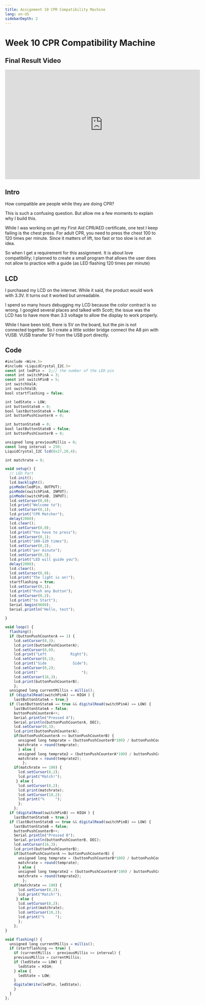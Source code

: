 ```yaml
---
title: Assignment 10 CPR Compatibility Machine 
lang: en-US
sidebarDepth: 2
---
```


# Week 10 CPR Compatibility Machine

## Final Result Video

<iframe src="https://player.vimeo.com/video/480938524" width="640" height="360" frameborder="0" allow="autoplay; fullscreen" allowfullscreen></iframe>

## Intro

How compatible are people while they are doing CPR?

This is such a confusing question. But allow me a few moments to explain why I build this. 

While I was working on get my First Aid CPR/AED certificate, one test I keep failing is the chest press. For adult CPR, you need to press the chest 100 to 120 times per minute.  Since it matters of lift, too fast or too slow is not an idea. 

So when I get a requirement for this assignment. It is about love compatibility; I planned to create a small program that allows the user does not allow to practice with a guide (as LED flashing 120 times per minute)



## LCD

I purchased my LCD on the internet. While it said, the product would work with 3.3V. It turns out it worked but unreadable.  

I spend so many hours debugging my LCD because the color contract is so wrong.  I googled several places and talked with Scott; the issue was the LCD has to have more than 3.3 voltage to allow the display to work properly. 

While I have been told, there is 5V on the board, but the pin is not connected together. So I create a little solder bridge connect the A8 pin with VUSB. VUSB transfer 5V from the USB port directly. 



## Code

```javascript
#include <Wire.h> 
#include <LiquidCrystal_I2C.h>
const int ledPin =  2;// the number of the LED pin
const int switchPinA = 3;
const int switchPinB = 5;
int switchValA;
int switchValB;
bool startflashing = false;

int ledState = LOW;
int buttonStateA = 0;
bool lastButtonStateA = false;
int buttonPushCounterA = 0;

int buttonStateB = 0;
bool lastButtonStateB = false;
int buttonPushCounterB = 0;

unsigned long previousMillis = 0;       
const long interval = 250;        
LiquidCrystal_I2C lcd(0x27,20,4);

int matchrate = 0;

void setup() {
  // LED Part
  lcd.init();
  lcd.backlight();
  pinMode(ledPin, OUTPUT);
  pinMode(switchPinA, INPUT);
  pinMode(switchPinB, INPUT);
  lcd.setCursor(0,0);
  lcd.print("Welcome to");
  lcd.setCursor(0,1);
  lcd.print("CPR Matcher");
  delay(2000);
  lcd.clear();
  lcd.setCursor(0,0);
  lcd.print("You have to press");
  lcd.setCursor(0,1);
  lcd.print("100-120 times");
  lcd.setCursor(0,2);
  lcd.print("per minute");
  lcd.setCursor(0,3);
  lcd.print("LED will guide you");
  delay(2000);
  lcd.clear();
  lcd.setCursor(0,0);
  lcd.print("The light is on!");
  startflashing = true;
  lcd.setCursor(0,1);
  lcd.print("Push any Button");
  lcd.setCursor(0,2);
  lcd.print("to Start");
  Serial.begin(9600);
  Serial.println("Hello, test");
  
}

void loop() {
  flashing();
  if (buttonPushCounterA == 1) {
    lcd.setCursor(0,3);
    lcd.print(buttonPushCounterA);
    lcd.setCursor(0,0);
    lcd.print("Left           Right");
    lcd.setCursor(0,1);
    lcd.print("Side            Side");
    lcd.setCursor(0,2);
    lcd.print("                    ");
    lcd.setCursor(16,3);
    lcd.print(buttonPushCounterB);
    };
  unsigned long currentMillis = millis();
  if (digitalRead(switchPinA) == HIGH ) {
    lastButtonStateA = true;}
  if (lastButtonStateA == true && digitalRead(switchPinA) == LOW) {
    lastButtonStateA = false;
    buttonPushCounterA++;
    Serial.println("Pressed A");
    Serial.println(buttonPushCounterA, DEC);
    lcd.setCursor(0,3);
    lcd.print(buttonPushCounterA);
    if(buttonPushCounterA >= buttonPushCounterB) {
      unsigned long temprate = (buttonPushCounterB*100) / buttonPushCounterA;
      matchrate = round(temprate);
      } else {
      unsigned long temprate2 = (buttonPushCounterA*100) / buttonPushCounterB;
      matchrate = round(temprate2);
        };
    if(matchrate == 100) {
      lcd.setCursor(8,2);
      lcd.print("Match!");
     } else {
      lcd.setCursor(8,2);
      lcd.print(matchrate);
      lcd.setCursor(10,2);
      lcd.print("%     ");
      };
    };
  if (digitalRead(switchPinB) == HIGH ) {
    lastButtonStateB = true;}
  if (lastButtonStateB == true && digitalRead(switchPinB) == LOW) {
    lastButtonStateB = false;
    buttonPushCounterB++;
    Serial.println("Pressed B");
    Serial.println(buttonPushCounterB, DEC);
    lcd.setCursor(16,3);
    lcd.print(buttonPushCounterB);
    if(buttonPushCounterA >= buttonPushCounterB) {
      unsigned long temprate = (buttonPushCounterB*100) / buttonPushCounterA;
      matchrate = round(temprate);
      } else {
      unsigned long temprate2 = (buttonPushCounterA*100) / buttonPushCounterB;
      matchrate = round(temprate2);
        };
    if(matchrate == 100) {
      lcd.setCursor(8,2);
      lcd.print("Match!");
     } else {
      lcd.setCursor(8,2);
      lcd.print(matchrate);
      lcd.setCursor(10,2);
      lcd.print("%     ");
      };
    };
}

void flashing() {
  unsigned long currentMillis = millis();
  if (startflashing == true) {
    if (currentMillis - previousMillis >= interval) {
    previousMillis = currentMillis;
    if (ledState == LOW) {
      ledState = HIGH;
    } else {
      ledState = LOW;
    }
    digitalWrite(ledPin, ledState);
    }
  }
};
```

